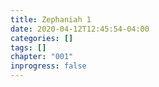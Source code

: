 ```yaml
---
title: Zephaniah 1
date: 2020-04-12T12:45:54-04:00
categories: []
tags: []
chapter: "001"
inprogress: false
---
```


